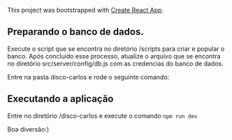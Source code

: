 This project was bootstrapped with [Create React App](https://github.com/facebook/create-react-app).

## Preparando o banco de dados.

Execute o script que se encontra no diretório /scripts para criar e popular o banco. Após concluído esse processo, atualize o arquivo que se encontra no diretório src/server/config/db.js com as credencias do banco de dados.

Entre na pasta disco-carlos e rode o seguinte comando:

## Executando a aplicação

Entre no diretório /disco-carlos e execute o comando `npm run dev`

Boa diversão:)
